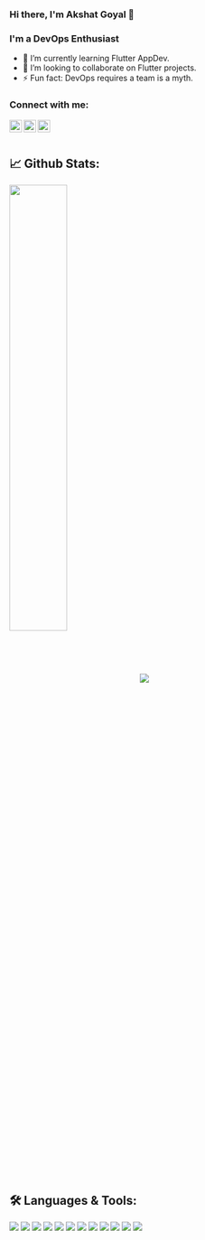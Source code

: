 ### Hi there, I'm Akshat Goyal 👋

### I'm a DevOps Enthusiast
- 🌱 I’m currently learning Flutter AppDev.
- 👯 I’m looking to collaborate on Flutter projects.
- ⚡ Fun fact: DevOps requires a team is a  myth.

### Connect with me:
<a href="https://www.linkedin.com/in/akshat-goyal-3a082b190/">
  <img align="left" alt="Akshat's LinkedIn" width="22px" src="https://raw.githubusercontent.com/peterthehan/peterthehan/master/assets/linkedin.svg" />
</a>
<a href="https://www.instagram.com/akg._.16/">
  <img align="left" alt="Akshat's Instagram" width="22px" src="https://www.flaticon.com/svg/static/icons/svg/174/174855.svg" />
</a>
<a href="mailto: akshatgoyal1018@gmail.com">
  <img align="left" alt="Akshat's mail Id" width="22px" src="https://www.flaticon.com/svg/static/icons/svg/732/732200.svg" />
</a>
<br><br>

## 📈 **Github Stats:**
<img align="center" width=45% src="https://github-readme-stats.vercel.app/api?username=AkshatGoyal1018&&show_icons=true&title_color=ffffff&icon_color=bb2acf&text_color=daf7dc&bg_color=151515">
<img  src="https://github-readme-stats.vercel.app/api/top-langs/?username=AkshatGoyal1018&theme=dracula&&show_icons=true&title_color=ffffff&icon_color=bb2acf&text_color=daf7dc&bg_color=151515">

## 🛠️ **Languages & Tools:**

![](https://img.shields.io/badge/OS-Linux-informational?style=flat&logo=linux&logoColor=white&color=00ffff)
![](https://img.shields.io/badge/OS-Windows-informational?style=flat&logo=windows&logoColor=white&color=00ffff)
![](https://img.shields.io/badge/Shell-Bash-informational?style=flat&logo=gnu-bash&logoColor=white&color=00ffff)
![](https://img.shields.io/badge/Code-HTML-informational?style=flat&logo=htmlt5&logoColor=white&color=00ffff)
![](https://img.shields.io/badge/Code-C/C++-informational?style=flat&logo=c++&logoColor=white&color=00ffff)
![](https://img.shields.io/badge/Code-Java-informational?style=flat&logo=java&logoColor=white&color=00ffff)
![](https://img.shields.io/badge/Code-Dart-informational?style=flat&logo=dart&logoColor=white&color=00ffff)
![](https://img.shields.io/badge/Tools-Flutter-informational?style=flat&logo=flutter&logoColor=white&color=00ffff)
![](https://img.shields.io/badge/Tools-Jenkins-informational?style=flat&logo=jenkins&logoColor=white&color=00ffff)
![](https://img.shields.io/badge/Tools-Maven-informational?style=flat&logo=maven&logoColor=white&color=00ffff)
![](https://img.shields.io/badge/Tools-Git-informational?style=flat&logo=git&logoColor=white&color=00ffff)
![](https://img.shields.io/badge/Tools-GitHub-informational?style=flat&logo=github&logoColor=white&color=00ffff)

